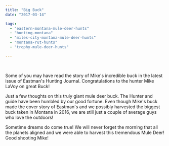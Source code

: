 ```yaml
---
title: "Big Buck"
date: "2017-03-14"

tags: 
  - "eastern-montana-mule-deer-hunts"
  - "hunting-montana"
  - "miles-city-montana-mule-deer-hunts"
  - "montana-rut-hunts"
  - "trophy-mule-deer-hunts"

---
```


 

Some of you may have read the story of Mike's incredible buck in the latest issue of Eastman's Hunting Journal. Congratulations to the hunter Mike LaVoy on great Buck! 

Just a few thoughts on this truly giant mule deer buck. The Hunter and guide have been humbled by our good fortune. Even though Mike's buck made the cover story of Eastman's and we possibly harvested the biggest buck taken in Montana in 2016, we are still just a couple of average guys who love the outdoors! 

Sometime dreams do come true! We will never forget the morning that all the planets aligned and we were able to harvest this tremendous Mule Deer! Good shooting Mike!
